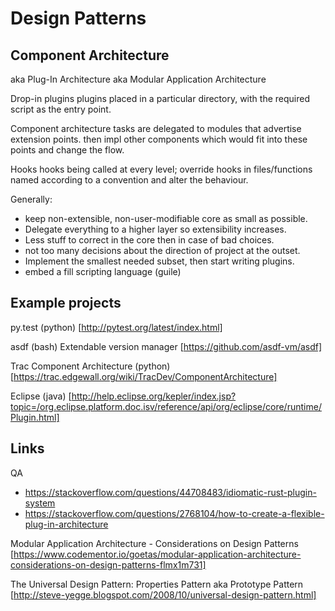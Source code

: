 # Design Patterns

## Component Architecture

aka Plug-In Architecture
aka Modular Application Architecture


Drop-in plugins
plugins placed in a particular directory, with the required script as the entry point.

Component architecture
tasks are delegated to modules that advertise extension points. then impl other components which would fit into these points and change the flow.

Hooks
hooks being called at every level; override hooks in files/functions named according to a convention and alter the behaviour.


Generally:
- keep non-extensible, non-user-modifiable core as small as possible.
- Delegate everything to a higher layer so extensibility increases.
- Less stuff to correct in the core then in case of bad choices.
- not too many decisions about the direction of project at the outset.
- Implement the smallest needed subset, then start writing plugins.
- embed a fill scripting language (guile)


## Example projects

py.test (python)
[http://pytest.org/latest/index.html]

asdf (bash)
Extendable version manager
[https://github.com/asdf-vm/asdf]

Trac Component Architecture (python)
[https://trac.edgewall.org/wiki/TracDev/ComponentArchitecture]

Eclipse (java)
[http://help.eclipse.org/kepler/index.jsp?topic=/org.eclipse.platform.doc.isv/reference/api/org/eclipse/core/runtime/Plugin.html]




## Links

QA
- https://stackoverflow.com/questions/44708483/idiomatic-rust-plugin-system
- https://stackoverflow.com/questions/2768104/how-to-create-a-flexible-plug-in-architecture


Modular Application Architecture - Considerations on Design Patterns
[https://www.codementor.io/goetas/modular-application-architecture-considerations-on-design-patterns-flmx1m731]

The Universal Design Pattern: Properties Pattern aka Prototype Pattern
[http://steve-yegge.blogspot.com/2008/10/universal-design-pattern.html]

